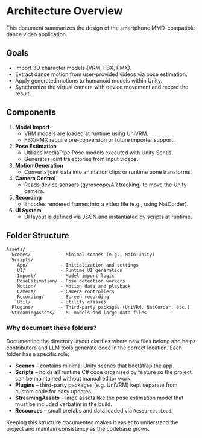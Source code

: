 # Architecture Overview

This document summarizes the design of the smartphone
MMD-compatible dance video application.

## Goals

- Import 3D character models (VRM, FBX, PMX).
- Extract dance motion from user-provided videos via pose estimation.
- Apply generated motions to humanoid models within Unity.
- Synchronize the virtual camera with device movement and record the result.

## Components

1. **Model Import**
   - VRM models are loaded at runtime using UniVRM.
   - FBX/PMX require pre-conversion or future importer support.
2. **Pose Estimation**
   - Utilizes MediaPipe Pose models executed with Unity Sentis.
   - Generates joint trajectories from input videos.
3. **Motion Generation**
   - Converts joint data into animation clips or runtime bone transforms.
4. **Camera Control**
   - Reads device sensors (gyroscope/AR tracking) to move the Unity camera.
5. **Recording**
   - Encodes rendered frames into a video file (e.g., using NatCorder).
6. **UI System**
   - UI layout is defined via JSON and instantiated by scripts at runtime.

## Folder Structure

```text
Assets/
  Scenes/           - Minimal scenes (e.g., Main.unity)
  Scripts/
    App/            - Initialization and settings
    UI/             - Runtime UI generation
    Import/         - Model import logic
    PoseEstimation/ - Pose detection workers
    Motion/         - Motion data and playback
    Camera/         - Camera controllers
    Recording/      - Screen recording
    Util/           - Utility classes
  Plugins/          - Third-party packages (UniVRM, NatCorder, etc.)
  StreamingAssets/  - ML models and large data files
```

### Why document these folders?

Documenting the directory layout clarifies where new files belong and helps
contributors and LLM tools generate code in the correct location. Each folder
has a specific role:

- **Scenes** – contains minimal Unity scenes that bootstrap the app.
- **Scripts** – holds all runtime C# code organised by feature so the project
  can be maintained without manual editor work.
- **Plugins** – third-party packages (e.g. UniVRM) kept separate from custom
  code for easy updates.
- **StreamingAssets** – large assets like the pose estimation model that must be
  included verbatim in the build.
- **Resources** – small prefabs and data loaded via `Resources.Load`.

Keeping this structure documented makes it easier to understand the project and
maintain consistency as the codebase grows.
